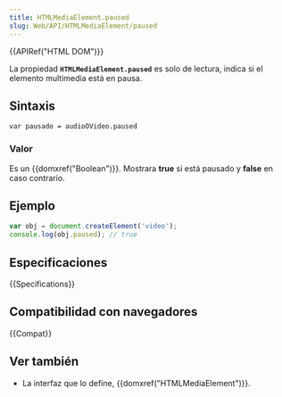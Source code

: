 ```yaml
---
title: HTMLMediaElement.paused
slug: Web/API/HTMLMediaElement/paused
---
```


{{APIRef("HTML DOM")}}

La propiedad **`HTMLMediaElement.paused`** es solo de lectura, indica si el elemento multimedia está en pausa.

## Sintaxis

```
var pausado = audioOVideo.paused
```

### Valor

Es un {{domxref("Boolean")}}. Mostrara **true** si está pausado y **false** en caso contrario.

## Ejemplo

```js
var obj = document.createElement('video');
console.log(obj.paused); // true
```

## Especificaciones

{{Specifications}}

## Compatibilidad con navegadores

{{Compat}}

## Ver también

- La interfaz que lo define, {{domxref("HTMLMediaElement")}}.
